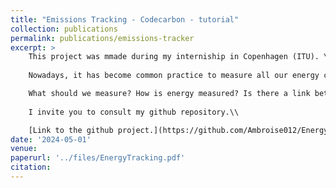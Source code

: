 ```yaml
---
title: "Emissions Tracking - Codecarbon - tutorial"
collection: publications
permalink: publications/emissions-tracker
excerpt: >
    This project was mmade during my interniship in Copenhagen (ITU). \\
    
    Nowadays, it has become common practice to measure all our energy consumption during a project, when executing code. Energy is an analytical tool and it has become essential to measure our consumption.\\

    What should we measure? How is energy measured? Is there a link between energy in joules and CO2 emissions in kg? What tools do we have to measure? And finally, how can we reduce the emissions from our project? These are the questions I'm going to answer. 
    
    I invite you to consult my github repository.\\

    [Link to the github project.](https://github.com/Ambroise012/EnergyTracker) 
date: '2024-05-01'
venue:
paperurl: '../files/EnergyTracking.pdf'
citation: 
---
```


